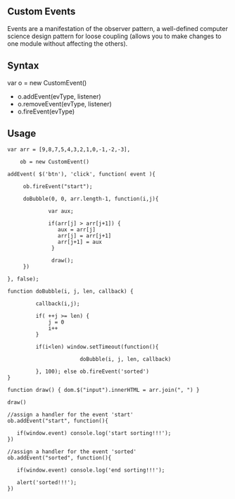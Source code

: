 Custom Events
-------------

Events are a manifestation of the observer pattern, a well-defined computer science design pattern for 
loose coupling (allows you to make changes to one module without affecting the others).

Syntax
------

var o = new CustomEvent()

* o.addEvent(evType, listener)
* o.removeEvent(evType, listener)
* o.fireEvent(evType)


Usage
-----


    var arr = [9,8,7,5,4,3,2,1,0,-1,-2,-3],

        ob = new CustomEvent()

    addEvent( $('btn'), 'click', function( event ){
 
         ob.fireEvent("start");

         doBubble(0, 0, arr.length-1, function(i,j){

                 var aux;

                 if(arr[j] > arr[j+1]) {
                    aux = arr[j]
                    arr[j] = arr[j+1]
                    arr[j+1] = aux
                  }

                  draw();
         })

    }, false);

    function doBubble(i, j, len, callback) {

             callback(i,j);
 
             if( ++j >= len) {
                 j = 0
                 i++
             }

             if(i<len) window.setTimeout(function(){

                           doBubble(i, j, len, callback)

             }, 100); else ob.fireEvent('sorted')
    }

    function draw() { dom.$("input").innerHTML = arr.join(", ") }

    draw()

    //assign a handler for the event 'start'
    ob.addEvent("start", function(){

       if(window.event) console.log('start sorting!!!');
    })

    //assign a handler for the event 'sorted'
    ob.addEvent("sorted", function(){

       if(window.event) console.log('end sorting!!!');

       alert('sorted!!!');
    })
